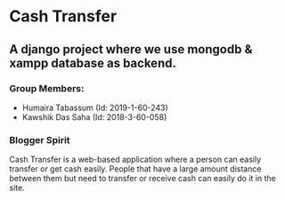 # Cash Transfer

## A django project where we use mongodb & xampp database as backend.

### Group Members:
- Humaira Tabassum (Id: 2019-1-60-243)
- Kawshik Das Saha (Id: 2018-3-60-058)


### Blogger Spirit
Cash Transfer is a web-based application where a person can easily transfer or get cash easily.
People that have a large amount distance between them but need to transfer or receive cash can easily do it in the site. 